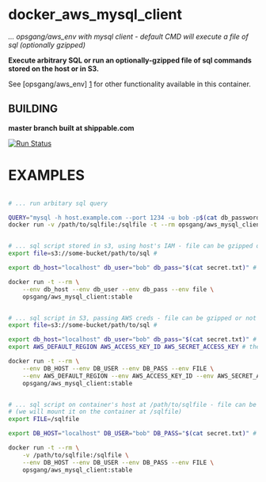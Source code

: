 # docker\_aws\_mysql\_client
[1]: https://github.com/opsgang/docker_aws_env "github repo for aws_env docker image"
<!--
    vim: et sr sw=4 ts=4 smartindent syntax=markdown:
-->

_... opsgang/aws_env with mysql client - default CMD will execute a file of sql (optionally gzipped)_

**Execute arbitrary SQL or run an optionally-gzipped file of sql commands stored on the host or in S3.**

See [opsgang/aws\_env] [1] for other functionality available in this container.

## BUILDING

**master branch built at shippable.com**

[![Run Status](https://api.shippable.com/projects/58e3c53abefe150700ec299b/badge?branch=master)](https://api.shippable.com/projects/58e3c53abefe150700ec299b)

# EXAMPLES

```bash

# ... run arbitary sql query

QUERY="mysql -h host.example.com --port 1234 -u bob -p$(cat db_password.txt) my_db -e 'select * from my_table;'"
docker run -v /path/to/sqlfile:/sqlfile -t --rm opsgang/aws_mysql_client:stable "/bin/bash -C $QUERY"

```

```bash

# ... sql script stored in s3, using host's IAM - file can be gzipped or not.
export file=s3://some-bucket/path/to/sql #

export db_host="localhost" db_user="bob" db_pass="$(cat secret.txt)" # change values as needed

docker run -t --rm \
    --env db_host --env db_user --env db_pass --env file \
    opsgang/aws_mysql_client:stable

```

```bash

# ... sql script in S3, passing AWS creds - file can be gzipped or not
export file=s3://some-bucket/path/to/sql #

export db_host="localhost" db_user="bob" db_pass="$(cat secret.txt)" # change values as needed
export AWS_DEFAULT_REGION AWS_ACCESS_KEY_ID AWS_SECRET_ACCESS_KEY # these should be defined already

docker run -t --rm \
    --env DB_HOST --env DB_USER --env DB_PASS --env FILE \
    --env AWS_DEFAULT_REGION --env AWS_ACCESS_KEY_ID --env AWS_SECRET_ACCESS_KEY
    opsgang/aws_mysql_client:stable

```

```bash

# ... sql script on container's host at /path/to/sqlfile - file can be gzipped or not.
# (we will mount it on the container at /sqlfile)
export FILE=/sqlfile

export DB_HOST="localhost" DB_USER="bob" DB_PASS="$(cat secret.txt)" # change values as needed

docker run -t --rm \
    -v /path/to/sqlfile:/sqlfile \
    --env DB_HOST --env DB_USER --env DB_PASS --env FILE \
    opsgang/aws_mysql_client:stable

```

